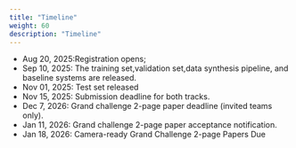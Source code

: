 ```yaml
---
title: "Timeline"
weight: 60
description: "Timeline"
---
```


- Aug 20, 2025:Registration opens;
- Sep 10, 2025: The training set,validation set,data synthesis pipeline, and baseline systems are released.
- Nov 01, 2025: Test set released
- Nov 15, 2025: Submission deadline for both tracks.
- Dec 7, 2026: Grand challenge 2-page paper deadline (invited teams only).
- Jan 11, 2026: Grand challenge 2-page paper acceptance notification.
- Jan 18, 2026: Camera-ready Grand Challenge 2-page Papers Due
